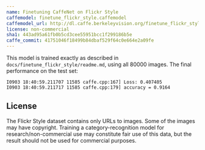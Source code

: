 ```yaml
---
name: Finetuning CaffeNet on Flickr Style
caffemodel: finetune_flickr_style.caffemodel
caffemodel_url: http://dl.caffe.berkeleyvision.org/finetune_flickr_style.caffemodel
license: non-commercial
sha1: 443ad95a61fb0b5cd3cee55951bcc1f299186b5e
caffe_commit: 41751046f18499b84dbaf529f64c0e664e2a09fe
---
```


This model is trained exactly as described in `docs/finetune_flickr_style/readme.md`, using all 80000 images.
The final performance on the test set:

    I0903 18:40:59.211707 11585 caffe.cpp:167] Loss: 0.407405
    I0903 18:40:59.211717 11585 caffe.cpp:179] accuracy = 0.9164

## License

The Flickr Style dataset contains only URLs to images.
Some of the images may have copyright.
Training a category-recognition model for research/non-commercial use may constitute fair use of this data, but the result should not be used for commercial purposes.
